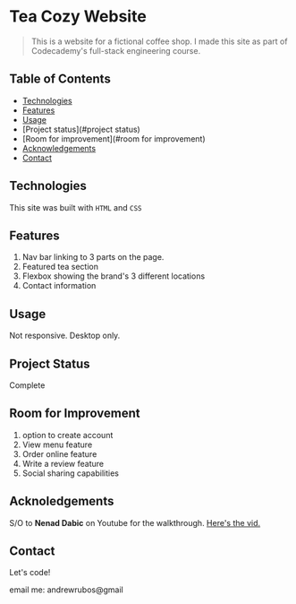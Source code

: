 # Tea Cozy Website

> This is a website for a fictional coffee shop. I made this site as part of Codecademy's full-stack engineering course.

## Table of Contents
 
 * [Technologies](#technologies)
 * [Features](#fetures)
 * [Usage](#usage)
 * [Project status](#project status)
 * [Room for improvement](#room for improvement)
 * [Acknowledgements](#acknowledgements)
 * [Contact](#contact)

## Technologies

This site was built with `HTML` and `CSS`

## Features

1. Nav bar linking to 3 parts on the page.
2. Featured tea section 
3. Flexbox showing the brand's 3 different locations
4. Contact information


## Usage

Not responsive. Desktop only.

## Project Status

Complete

## Room for Improvement

1. option to create account
2. View menu feature
3. Order online feature
4. Write a review feature
5. Social sharing capabilities

## Acknoledgements

S/O to **Nenad Dabic** on Youtube for the walkthrough. [Here's the vid.](https://www.youtube.com/watch?v=nSRC9NIam6w&t=900s)

## Contact

Let's code!

email me: andrewrubos@gmail



